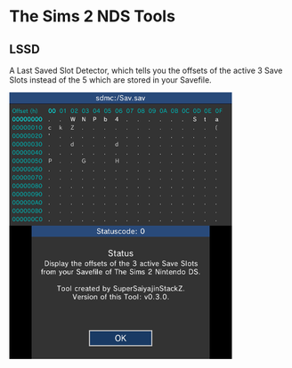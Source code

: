 # The Sims 2 NDS Tools

## LSSD
A Last Saved Slot Detector, which tells you the offsets of the active 3 Save Slots instead of the 5 which are stored in your Savefile.

![](https://github.com/SuperSaiyajinStackZ/Univ-Edit-Stuff/blob/main/Screenshots/Sims2NDS-LSSD.png)